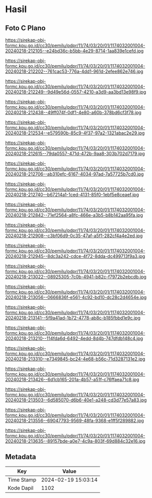 # Hasil

## Foto C Plano

https://sirekap-obj-formc.kpu.go.id/cc30/pemilu/pdpr/11/74/03/20/01/1174032001004-20240218-212105--e24bd36c-b5bb-4e29-8714-1aa839e1cefd.jpg

https://sirekap-obj-formc.kpu.go.id/cc30/pemilu/pdpr/11/74/03/20/01/1174032001004-20240218-212202--761cac53-776a-4dd1-961d-2efee862e746.jpg

https://sirekap-obj-formc.kpu.go.id/cc30/pemilu/pdpr/11/74/03/20/01/1174032001004-20240218-212249--9d49e56d-0557-4210-a3d9-aa3bd13e98f9.jpg

https://sirekap-obj-formc.kpu.go.id/cc30/pemilu/pdpr/11/74/03/20/01/1174032001004-20240218-212438--49ff074f-0df1-4e80-a60b-378bd6cf3f78.jpg

https://sirekap-obj-formc.kpu.go.id/cc30/pemilu/pdpr/11/74/03/20/01/1174032001004-20240218-212534--e579590b-85c9-4f37-97a2-1321abac2e29.jpg

https://sirekap-obj-formc.kpu.go.id/cc30/pemilu/pdpr/11/74/03/20/01/1174032001004-20240218-212615--79da0557-471d-472b-9aa8-303b702d7179.jpg

https://sirekap-obj-formc.kpu.go.id/cc30/pemilu/pdpr/11/74/03/20/01/1174032001004-20240218-212706--ab310efc-6167-4034-97ad-7a57725b7cd0.jpg

https://sirekap-obj-formc.kpu.go.id/cc30/pemilu/pdpr/11/74/03/20/01/1174032001004-20240218-212740--b67214a1-1ced-4131-85f0-1ebf5e8ceaef.jpg

https://sirekap-obj-formc.kpu.go.id/cc30/pemilu/pdpr/11/74/03/20/01/1174032001004-20240218-212842--71ef2564-a8fc-466e-a3b5-b8b142aa95fa.jpg

https://sirekap-obj-formc.kpu.go.id/cc30/pemilu/pdpr/11/74/03/20/01/1174032001004-20240218-212908--c3bf06d9-0c35-47af-a5f1-282cf4a4e2ed.jpg

https://sirekap-obj-formc.kpu.go.id/cc30/pemilu/pdpr/11/74/03/20/01/1174032001004-20240218-212945--8dc3a242-cdce-4f72-8dda-dc499713f9a3.jpg

https://sirekap-obj-formc.kpu.go.id/cc30/pemilu/pdpr/11/74/03/20/01/1174032001004-20240218-213022--08925305-7c0b-4941-b82c-f7972b2ebcdb.jpg

https://sirekap-obj-formc.kpu.go.id/cc30/pemilu/pdpr/11/74/03/20/01/1174032001004-20240218-213056--0666836f-e561-4c92-bd10-dc28c2d4654e.jpg

https://sirekap-obj-formc.kpu.go.id/cc30/pemilu/pdpr/11/74/03/20/01/1174032001004-20240218-213141--5f9a41ad-1b72-4778-ab8c-b185fbbd1e9c.jpg

https://sirekap-obj-formc.kpu.go.id/cc30/pemilu/pdpr/11/74/03/20/01/1174032001004-20240218-213210--114fda6d-6492-4edd-8d4b-747dfdb148c4.jpg

https://sirekap-obj-formc.kpu.go.id/cc30/pemilu/pdpr/11/74/03/20/01/1174032001004-20240218-213310--e7349845-bc24-4e68-b56c-71d3287131e2.jpg

https://sirekap-obj-formc.kpu.go.id/cc30/pemilu/pdpr/11/74/03/20/01/1174032001004-20240218-213426--6d1cb165-201a-4b57-a51f-c76ffaea71c8.jpg

https://sirekap-obj-formc.kpu.go.id/cc30/pemilu/pdpr/11/74/03/20/01/1174032001004-20240218-213503--6d585070-d6b6-40e1-a248-cd3d77e57a83.jpg

https://sirekap-obj-formc.kpu.go.id/cc30/pemilu/pdpr/11/74/03/20/01/1174032001004-20240218-213556--69047793-9569-48fa-9368-e1ff5f289882.jpg

https://sirekap-obj-formc.kpu.go.id/cc30/pemilu/pdpr/11/74/03/20/01/1174032001004-20240218-213635--89157bde-a0e7-4c9a-803f-69d884c32e16.jpg


## Metadata

| Key        | Value               |
| ---------- | ------------------- |
| Time Stamp | 2024-02-19 15:03:14 |
| Kode Dapil | 1102                |



